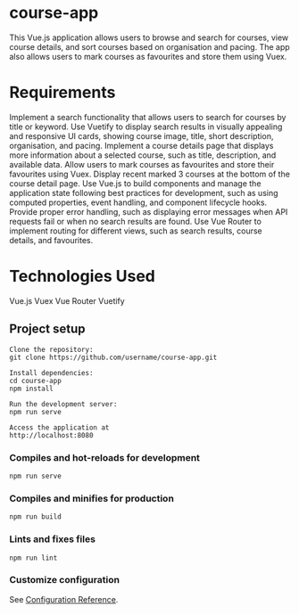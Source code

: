 # course-app
This Vue.js application allows users to browse and search for courses, view course details, and sort courses based on organisation and pacing. The app also allows users to mark courses as favourites and store them using Vuex.

# Requirements
Implement a search functionality that allows users to search for courses by title or keyword.
Use Vuetify to display search results in visually appealing and responsive UI cards, showing course image, title, short description, organisation, and pacing.
Implement a course details page that displays more information about a selected course, such as title, description, and available data.
Allow users to mark courses as favourites and store their favourites using Vuex. Display recent marked 3 courses at the bottom of the course detail page.
Use Vue.js to build components and manage the application state following best practices for development, such as using computed properties, event handling, and component lifecycle hooks.
Provide proper error handling, such as displaying error messages when API requests fail or when no search results are found.
Use Vue Router to implement routing for different views, such as search results, course details, and favourites.

# Technologies Used
Vue.js
Vuex
Vue Router
Vuetify

## Project setup
```
Clone the repository: 
git clone https://github.com/username/course-app.git

Install dependencies:
cd course-app
npm install

Run the development server: 
npm run serve

Access the application at
http://localhost:8080
```

### Compiles and hot-reloads for development
```
npm run serve
```

### Compiles and minifies for production
```
npm run build
```

### Lints and fixes files
```
npm run lint
```

### Customize configuration
See [Configuration Reference](https://cli.vuejs.org/config/).
